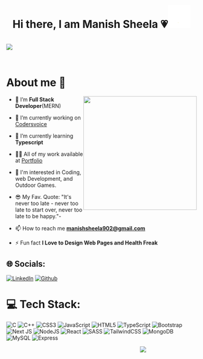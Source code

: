 
<h1 align="center">Hi there, I am Manish Sheela 💗<img src="https://github.com/ManishSheela/ManishSheela/blob/4e2e22f161b3f7d5e439831e374fc0ca1269238f/wave.gif" width="60px" /></h1>


![](https://komarev.com/ghpvc/?username=ManishSheela&color=ff69b4&label=🍨_Nice_To_Meet_U!_You+are+my+visitor+No.)    
<br>
---
# About me 🙋

<img align="right" width="300" height="300" src="https://user-images.githubusercontent.com/70943732/209951414-a2e5a1bb-73e6-473d-895d-9baa0f0a5117.png">


- 👯 I’m **Full Stack Developer**(MERN)
  
- 🔭 I’m currently working on [Codersvoice](https://github.com/ManishSheela/Codersvoice)

- 🌱 I’m currently learning **Typescript**
  
- 👨‍💻 All of my work available at [Portfolio](https://manishsheela.github.io/portfolio/) 

- 🧐 I'm interested in Coding, web Development, and Outdoor Games.
  
- 😎 My Fav. Quote: "It's never too late - never too late to start over, never too late to be happy."-
  
- 📫 How to reach me **manishsheela902@gmail.com**

- ⚡ Fun fact **I Love to Design Web Pages and Health Freak**




## 🌐 Socials:
[![LinkedIn](https://img.shields.io/badge/LinkedIn-%230077B5.svg?&style=for-the-badge&logo=linkedin&logoColor=white)](https://linkedin.com/in/manishsheela) [![Github](https://img.shields.io/badge/github-%23E4405F.svg?&style=for-the-badge&logo=github&logoColor=white)](https://github.com/ManishSheela) 



# 💻 Tech Stack:
![C](https://img.shields.io/badge/c-%2300599C.svg?style=for-the-badge&logo=c&logoColor=white) ![C++](https://img.shields.io/badge/c++-%2300599C.svg?style=for-the-badge&logo=c%2B%2B&logoColor=white) ![CSS3](https://img.shields.io/badge/css3-%231572B6.svg?style=for-the-badge&logo=css3&logoColor=white) ![JavaScript](https://img.shields.io/badge/javascript-%23323330.svg?style=for-the-badge&logo=javascript&logoColor=%23F7DF1E) ![HTML5](https://img.shields.io/badge/html5-%23E34F26.svg?style=for-the-badge&logo=html5&logoColor=white) ![TypeScript](https://img.shields.io/badge/typescript-%23007ACC.svg?style=for-the-badge&logo=typescript&logoColor=white) ![Bootstrap](https://img.shields.io/badge/bootstrap-%23563D7C.svg?style=for-the-badge&logo=bootstrap&logoColor=white) ![Next JS](https://img.shields.io/badge/Next-black?style=for-the-badge&logo=next.js&logoColor=white) ![NodeJS](https://img.shields.io/badge/node.js-6DA55F?style=for-the-badge&logo=node.js&logoColor=white) ![React](https://img.shields.io/badge/react-%2320232a.svg?style=for-the-badge&logo=react&logoColor=%2361DAFB) ![SASS](https://img.shields.io/badge/SASS-hotpink.svg?style=for-the-badge&logo=SASS&logoColor=white) ![TailwindCSS](https://img.shields.io/badge/tailwindcss-%2338B2AC.svg?style=for-the-badge&logo=tailwind-css&logoColor=white) ![MongoDB](https://img.shields.io/badge/MongoDB-%234ea94b.svg?style=for-the-badge&logo=mongodb&logoColor=white) ![MySQL](https://img.shields.io/badge/mysql-%2300f.svg?style=for-the-badge&logo=mysql&logoColor=white) ![Express](https://img.shields.io/badge/express-%2320232a.svg?style=for-the-badge&logo=express&logoColor=%2361DAFB)

<img align="right" width="150" src="https://user-images.githubusercontent.com/70943732/209951571-93b7afe5-f523-4683-b725-5d94b287e94e.png">


